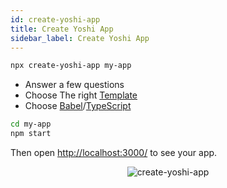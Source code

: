 ```yaml
---
id: create-yoshi-app
title: Create Yoshi App
sidebar_label: Create Yoshi App
---
```


```sh
npx create-yoshi-app my-app
```

- Answer a few questions
- Choose The right [Template](templates.md)
- Choose [Babel](https://babeljs.io/)/[TypeScript](https://www.typescriptlang.org/)

```sh
cd my-app
npm start
```

Then open [http://localhost:3000/](http://localhost:3000/) to see your app.

<p align='center'>
  <img src='https://yoshi-assets.surge.sh/create-yoshi-app.gif' alt='create-yoshi-app' />
</p>
